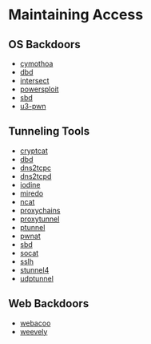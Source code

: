 # Maintaining Access

OS Backdoors
---------------

* [cymothoa](../tools/cymothoa.md)
* [dbd](../tools/_template.md)
* [intersect](../tools/_template.md)
* [powersploit](../tools/powersploit.md)
* [sbd](../tools/_template.md)
* [u3-pwn](../tools/u3-pwn.md)

Tunneling Tools
---------------

* [cryptcat](../tools/_template.md)
* [dbd](../tools/_template.md)
* [dns2tcpc](../tools/_template.md)
* [dns2tcpd](../tools/_template.md)
* [iodine](../tools/_template.md)
* [miredo](../tools/_template.md)
* [ncat](../tools/ncat.md)
* [proxychains](../tools/_template.md)
* [proxytunnel](../tools/_template.md)
* [ptunnel](../tools/_template.md)
* [pwnat](../tools/_template.md)
* [sbd](../tools/_template.md)
* [socat](../tools/_template.md)
* [sslh](../tools/_template.md)
* [stunnel4](../tools/_template.md)
* [udptunnel](../tools/_template.md)



Web Backdoors
----------------

* [webacoo](../tools/_template.md)
* [weevely](../tools/weevely.md)

